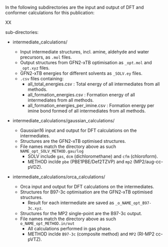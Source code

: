 In the following subdirectories are the input and output of DFT and conformer calculations for this publication:

XX

sub-directories:

* intermediate_calculations/
    * Input intermediate structures, incl. amine, aldehyde and water precursors, as `.mol` files.
    * Output structures from GFN2-xTB optimisation as `_opt.mol` and `_opt.xyz` files.
    * GFN2-xTB energies for different solvents as `_SOLV.ey` files.
    * `.csv` files containing:
        * all_total_energies.csv : Total energy of all intermediates from all methods.
        * all_formation_energies.csv : Formation energy of all intermediates from all methods.
        * all_formation_energies_per_imine.csv : Formation energy per imine bond formed of all intermediates from all methods.

* intermediate_calculations/gaussian_calculations/
	* Gaussian16 input and output for DFT calculations on the intermediates.
	* Structures are the GFN2-xTB optimised structures.
	* File names match the directory above as such `NAME_opt_SOLV_METHOD.gau/log`
	    * SOLV include `gas`, `dcm` (dichloromethane) and `cfm` (chloroform).
	    * METHOD inclde `pbe` (PBE1PBE/Def2TZVP) and `mp2` (MP2/aug-cc-pVDZ).

* intermediate_calculations/orca_calculations/
	* Orca input and output for DFT calculations on the intermediates.
	* Structures for B97-3c optimisation are the GFN2-xTB optimised structures.
	    * Result for each intermediate are saved as `_o_NAME_opt_B97-3c.xyz`.
	* Structures for the MP2 single-point are the B97-3c output.
	* File names match the directory above as such `o_NAME_opt_METHOD.in/out`
	    * All calculations performed in gas phase.
	    * METHOD inclde `B97-3c` (composite method) and `MP2` (RI-MP2 cc-pVTZ).

